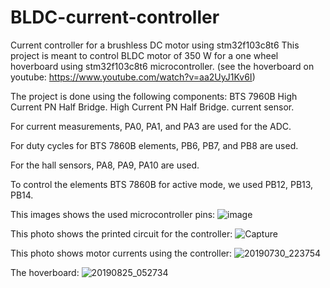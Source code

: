 # BLDC-current-controller
Current controller for a brushless DC motor using stm32f103c8t6
This project is meant to control BLDC motor of 350 W for a one wheel hoverboard using stm32f103c8t6 microcontroller. (see the hoverboard on youtube: https://www.youtube.com/watch?v=aa2UyJ1Kv6I)

The project is done using the following components:
BTS 7960B High Current PN Half Bridge.
High Current PN Half Bridge. current sensor.

For current measurements, PA0, PA1, and  PA3 are used for the ADC.

For duty cycles for BTS 7860B elements, PB6, PB7, and PB8 are used.

For the hall sensors, PA8, PA9, PA10 are used.

To control the elements BTS 7860B for active mode, we used PB12, PB13, PB14.

This images shows the used microcontroller pins:
![image](https://user-images.githubusercontent.com/95107709/169672517-1aa80608-4244-402c-88bc-267f4cacccb8.png)

This photo shows the printed circuit for the controller:
![Capture](https://user-images.githubusercontent.com/95107709/169694170-3456d7fe-5029-4934-9448-173ea539337d.PNG)


This photo shows motor currents using the controller:
![20190730_223754](https://user-images.githubusercontent.com/95107709/169693395-5a980641-7b3d-426f-a092-c84afcddad1f.jpg)

The hoverboard:
![20190825_052734](https://user-images.githubusercontent.com/95107709/169694254-9d1e384e-2b48-4345-985c-15144d2dc49a.jpg)
